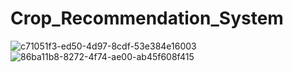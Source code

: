 # Crop_Recommendation_System
![c71051f3-ed50-4d97-8cdf-53e384e16003](https://github.com/user-attachments/assets/f20d653a-48b9-4c90-9ee4-d5672259032d)
![86ba11b8-8272-4f74-ae00-ab45f608f415](https://github.com/user-attachments/assets/653ca280-9e48-489a-930c-d728f45d959e)
